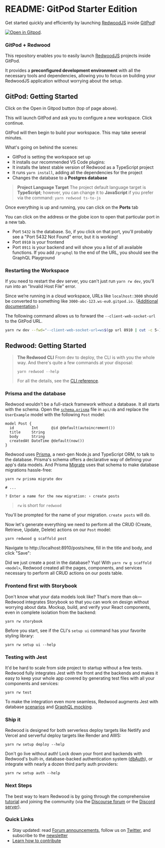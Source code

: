 # README: GitPod Starter Edition

Get started quickly and efficiently by launching [RedwoodJS](https://redwoodjs.com) inside [GitPod](https://gitpod.io)!

[![Open in Gitpod](https://gitpod.io/button/open-in-gitpod.svg)](https://gitpod.io/#https://github.com/redwoodjs/gitpod-starter).

### GitPod + Redwood

This repository enables you to easily launch [RedwoodJS](https://redwoodjs.com/) projects inside GitPod.

It provides a **preconfigured development environment** with all the necessary tools and dependencies, allowing you to focus on building your RedwoodJS application without worrying about the setup.

## GitPod: Getting Started

Click on the Open in Gitpod button (top of page above).

This will launch GitPod and ask you to configure a new workspace. Click continue.

GitPod will then begin to build your workspace. This may take several minutes.

What's going on behind the scenes:
- GitPod is setting the workspace set up
- It installs our recommended VS Code plugins:
- It installs the latest stable version of Redwood as a TypeScript project
- It runs `yarn install`, adding all the dependencies for the project
- Changes the database to a **Postgres database**

> **Project Language Target**
> The project default language target is **TypeScript**; however, you can change it to **JavaScript** if you prefer via the command:
> `yarn redwood ts-to-js`

Once everything is up and running, you can click on the **Ports** tab

You can click on the address or the globe icon to open that particular port in a new tab.

- Port `5432` is the database. So, if you click on that port, you'll probably see a "Port 5432 Not Found" error, but it is working!
- Port `8910` is your frontend
- Port `8911` is your backend and will show you a list of all available functions. If you add `/graphql` to the end of the URL, you should see the GraphQL Playground

### Restarting the Workspace

If you need to restart the dev server, you can't just run `yarn rw dev`, you'll run into an "Invalid Host File" error.

Since we’re running in a cloud workspace, URLs like `localhost:3000` should be converted to something like `3000-abc-123.ws-eu0.gitpod.io.` ([Additional documentation](https://www.gitpod.io/guides/gitpodify#invalid-host-header).)

The following command allows us to forward the `--client-web-socket-url` to the GitPod URL.

```bash
yarn rw dev --fwd="--client-web-socket-url=ws$(gp url 8910 | cut -c 5-)/ws"
```

## Redwood: Getting Started

> **The Redwood CLI**
> From dev to deploy, the CLI is with you the whole way.
> And there's quite a few commands at your disposal:
> ```
> yarn redwood --help
> ```
> For all the details, see the [CLI reference](https://redwoodjs.com/docs/cli-commands).

### Prisma and the database

Redwood wouldn't be a full-stack framework without a database. It all starts with the schema. Open the [`schema.prisma`](api/db/schema.prisma) file in `api/db` and replace the `UserExample` model with the following `Post` model:

```
model Post {
  id        Int      @id @default(autoincrement())
  title     String
  body      String
  createdAt DateTime @default(now())
}
```

Redwood uses [Prisma](https://www.prisma.io/), a next-gen Node.js and TypeScript ORM, to talk to the database. Prisma's schema offers a declarative way of defining your app's data models. And Prisma [Migrate](https://www.prisma.io/migrate) uses that schema to make database migrations hassle-free:

```
yarn rw prisma migrate dev

# ...

? Enter a name for the new migration: › create posts
```

> `rw` is short for `redwood`

You'll be prompted for the name of your migration. `create posts` will do.

Now let's generate everything we need to perform all the CRUD (Create, Retrieve, Update, Delete) actions on our `Post` model:

```
yarn redwood g scaffold post
```

Navigate to http://localhost:8910/posts/new, fill in the title and body, and click "Save":

Did we just create a post in the database? Yup! With `yarn rw g scaffold <model>`, Redwood created all the pages, components, and services necessary to perform all CRUD actions on our posts table.

### Frontend first with Storybook

Don't know what your data models look like?
That's more than ok—Redwood integrates Storybook so that you can work on design without worrying about data.
Mockup, build, and verify your React components, even in complete isolation from the backend:

```
yarn rw storybook
```

Before you start, see if the CLI's `setup ui` command has your favorite styling library:

```
yarn rw setup ui --help
```

### Testing with Jest

It'd be hard to scale from side project to startup without a few tests.
Redwood fully integrates Jest with the front and the backends and makes it easy to keep your whole app covered by generating test files with all your components and services:

```
yarn rw test
```

To make the integration even more seamless, Redwood augments Jest with database [scenarios](https://redwoodjs.com/docs/testing.md#scenarios)  and [GraphQL mocking](https://redwoodjs.com/docs/testing.md#mocking-graphql-calls).

### Ship it

Redwood is designed for both serverless deploy targets like Netlify and Vercel and serverful deploy targets like Render and AWS:

```
yarn rw setup deploy --help
```

Don't go live without auth!
Lock down your front and backends with Redwood's built-in, database-backed authentication system ([dbAuth](https://redwoodjs.com/docs/authentication#self-hosted-auth-installation-and-setup)), or integrate with nearly a dozen third party auth providers:

```
yarn rw setup auth --help
```

### Next Steps

The best way to learn Redwood is by going through the comprehensive [tutorial](https://redwoodjs.com/docs/tutorial/foreword) and joining the community (via the [Discourse forum](https://community.redwoodjs.com) or the [Discord server](https://discord.gg/redwoodjs)).

### Quick Links

- Stay updated: read [Forum announcements](https://community.redwoodjs.com/c/announcements/5), follow us on [Twitter](https://twitter.com/redwoodjs), and subscribe to the [newsletter](https://redwoodjs.com/newsletter)
- [Learn how to contribute](https://redwoodjs.com/docs/contributing)
